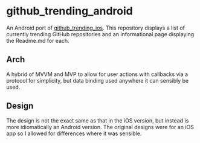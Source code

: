 # github_trending_android

An Android port of [github_trending_ios](https://github.com/onepointsixtwo/github_trending_ios). This repository displays a list of currently trending GitHub repositories and an informational page displaying the Readme.md for each.

## Arch

A hybrid of MVVM and MVP to allow for user actions with callbacks via a protocol for simplicity, but data binding used anywhere it can sensibly be used.

## Design

The design is not the exact same as that in the iOS version, but instead is more idiomatically an Android version. The original designs were for an iOS app so I allowed for differences where it was sensible.
